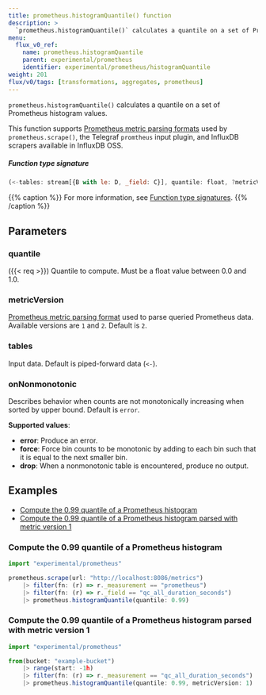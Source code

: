 ```yaml
---
title: prometheus.histogramQuantile() function
description: >
  `prometheus.histogramQuantile()` calculates a quantile on a set of Prometheus histogram values.
menu:
  flux_v0_ref:
    name: prometheus.histogramQuantile
    parent: experimental/prometheus
    identifier: experimental/prometheus/histogramQuantile
weight: 201
flux/v0/tags: [transformations, aggregates, prometheus]
---
```


<!------------------------------------------------------------------------------

IMPORTANT: This page was generated from comments in the Flux source code. Any
edits made directly to this page will be overwritten the next time the
documentation is generated. 

To make updates to this documentation, update the function comments above the
function definition in the Flux source code:

https://github.com/influxdata/flux/blob/master/stdlib/experimental/prometheus/prometheus.flux#L83-L112

Contributing to Flux: https://github.com/influxdata/flux#contributing
Fluxdoc syntax: https://github.com/influxdata/flux/blob/master/docs/fluxdoc.md

------------------------------------------------------------------------------->

`prometheus.histogramQuantile()` calculates a quantile on a set of Prometheus histogram values.

This function supports [Prometheus metric parsing formats](/influxdb/latest/reference/prometheus-metrics/)
used by `prometheus.scrape()`, the Telegraf `promtheus` input plugin, and
InfluxDB scrapers available in InfluxDB OSS.

##### Function type signature

```js
(<-tables: stream[{B with le: D, _field: C}], quantile: float, ?metricVersion: A, ?onNonmonotonic: string) => stream[E] where A: Equatable, C: Equatable, E: Record
```

{{% caption %}}
For more information, see [Function type signatures](/flux/v0/function-type-signatures/).
{{% /caption %}}

## Parameters

### quantile
({{< req >}})
Quantile to compute. Must be a float value between 0.0 and 1.0.



### metricVersion

[Prometheus metric parsing format](/influxdb/latest/reference/prometheus-metrics/)
used to parse queried Prometheus data.
Available versions are `1` and `2`.
Default is `2`.



### tables

Input data. Default is piped-forward data (`<-`).



### onNonmonotonic

Describes behavior when counts are not monotonically increasing
when sorted by upper bound. Default is `error`.

**Supported values**:
- **error**: Produce an error.
- **force**: Force bin counts to be monotonic by adding to each bin such that it
is equal to the next smaller bin.
- **drop**: When a nonmonotonic table is encountered, produce no output.


## Examples

- [Compute the 0.99 quantile of a Prometheus histogram](#compute-the-099-quantile-of-a-prometheus-histogram)
- [Compute the 0.99 quantile of a Prometheus histogram parsed with metric version 1](#compute-the-099-quantile-of-a-prometheus-histogram-parsed-with-metric-version-1)

### Compute the 0.99 quantile of a Prometheus histogram

```js
import "experimental/prometheus"

prometheus.scrape(url: "http://localhost:8086/metrics")
    |> filter(fn: (r) => r._measurement == "prometheus")
    |> filter(fn: (r) => r._field == "qc_all_duration_seconds")
    |> prometheus.histogramQuantile(quantile: 0.99)

```


### Compute the 0.99 quantile of a Prometheus histogram parsed with metric version 1

```js
import "experimental/prometheus"

from(bucket: "example-bucket")
    |> range(start: -1h)
    |> filter(fn: (r) => r._measurement == "qc_all_duration_seconds")
    |> prometheus.histogramQuantile(quantile: 0.99, metricVersion: 1)

```

